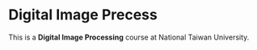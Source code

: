 # Digital Image Precess
This is a **Digital Image Processing** course at National Taiwan University.
